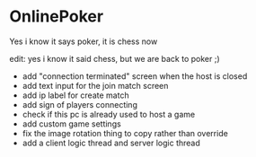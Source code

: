 # OnlinePoker

Yes i know it says poker, it is chess now

edit: yes i know it said chess, but we are back to poker ;)


- add "connection terminated" screen when the host is closed
- add text input for the join match screen
- add ip label for create match
- add sign of players connecting
- check if this pc is already used to host a game
- add custom game settings
- fix the image rotation thing to copy rather than override
- add a client logic thread and server logic thread